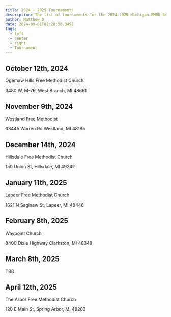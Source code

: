 ```yaml
---
title: 2024 - 2025 Tournaments
description: The list of tournaments for the 2024-2025 Michigan FMBQ Season
author: Matthew D
date: 2024-09-01T02:28:58.349Z
tags:
  - left
  - center
  - right
  - Tournament
---
```

## October 12th, 2024

Ogemaw Hills Free Methodist Church

3480 W, M-76, West Branch, MI 48661


## November 9th, 2024

Westland Free Methodist

33445 Warren Rd Westland, MI 48185



## December 14th, 2024

Hillsdale Free Methodist Church

150 Union St, Hillsdale, MI 49242



## January 11th, 2025

Lapeer Free Methodist Church

1621 N Saginaw St, Lapeer, MI 48446



## February 8th, 2025

Waypoint Church

8400 Dixie Highway Clarkston, MI 48348



## March 8th, 2025

TBD	



## April 12th, 2025

The Arbor Free Methodist Church

120 E Main St, Spring Arbor, MI 49283
